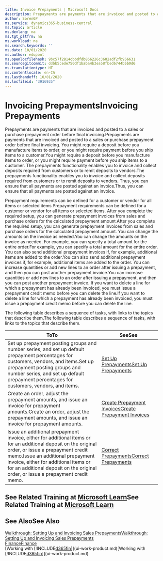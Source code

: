 ```yaml
---
title: Invoice Prepayments | Microsoft Docs
description: Prepayments are payments that are invoiced and posted to a sales or purchase prepayment order before final invoicing. You might require a deposit before you manufacture items to order, or you might require payment before you ship items to a customer. The prepayments functionality enables you to invoice and collect deposits required from customers or to remit deposits to vendors. Thus, you can ensure that all payments are posted against an invoice.
author: SorenGP
ms.service: dynamics365-business-central
ms.topic: article
ms.devlang: na
ms.tgt_pltfrm: na
ms.workload: na
ms.search.keywords: ''
ms.date: 10/01/2020
ms.author: edupont
ms.openlocfilehash: 9bc57f2814cbbdfdb866226c3602adf2fb956631
ms.sourcegitcommit: ddbb5cede750df1baba4b3eab8fbed6744b5b9d6
ms.translationtype: HT
ms.contentlocale: en-CA
ms.lasthandoff: 10/01/2020
ms.locfileid: "3916935"
---
```

# <a name="invoicing-prepayments"></a><span data-ttu-id="b85b0-106">Invoicing Prepayments</span><span class="sxs-lookup"><span data-stu-id="b85b0-106">Invoicing Prepayments</span></span>

<span data-ttu-id="b85b0-107">Prepayments are payments that are invoiced and posted to a sales or purchase prepayment order before final invoicing.</span><span class="sxs-lookup"><span data-stu-id="b85b0-107">Prepayments are payments that are invoiced and posted to a sales or purchase prepayment order before final invoicing.</span></span> <span data-ttu-id="b85b0-108">You might require a deposit before you manufacture items to order, or you might require payment before you ship items to a customer.</span><span class="sxs-lookup"><span data-stu-id="b85b0-108">You might require a deposit before you manufacture items to order, or you might require payment before you ship items to a customer.</span></span> <span data-ttu-id="b85b0-109">The prepayments functionality enables you to invoice and collect deposits required from customers or to remit deposits to vendors.</span><span class="sxs-lookup"><span data-stu-id="b85b0-109">The prepayments functionality enables you to invoice and collect deposits required from customers or to remit deposits to vendors.</span></span> <span data-ttu-id="b85b0-110">Thus, you can ensure that all payments are posted against an invoice.</span><span class="sxs-lookup"><span data-stu-id="b85b0-110">Thus, you can ensure that all payments are posted against an invoice.</span></span>  

 <span data-ttu-id="b85b0-111">Prepayment requirements can be defined for a customer or vendor for all items or selected items.</span><span class="sxs-lookup"><span data-stu-id="b85b0-111">Prepayment requirements can be defined for a customer or vendor for all items or selected items.</span></span> <span data-ttu-id="b85b0-112">After you complete the required setup, you can generate prepayment invoices from sales and purchase orders for the calculated prepayment amount.</span><span class="sxs-lookup"><span data-stu-id="b85b0-112">After you complete the required setup, you can generate prepayment invoices from sales and purchase orders for the calculated prepayment amount.</span></span> <span data-ttu-id="b85b0-113">You can change the amounts on the invoice as needed.</span><span class="sxs-lookup"><span data-stu-id="b85b0-113">You can change the amounts on the invoice as needed.</span></span> <span data-ttu-id="b85b0-114">For example, you can specify a total amount for the entire order.</span><span class="sxs-lookup"><span data-stu-id="b85b0-114">For example, you can specify a total amount for the entire order.</span></span> <span data-ttu-id="b85b0-115">You can also send additional prepayment invoices if, for example, additional items are added to the order.</span><span class="sxs-lookup"><span data-stu-id="b85b0-115">You can also send additional prepayment invoices if, for example, additional items are added to the order.</span></span> <span data-ttu-id="b85b0-116">You can increase quantities or add new lines to an order after issuing a prepayment, and then you can post another prepayment invoice.</span><span class="sxs-lookup"><span data-stu-id="b85b0-116">You can increase quantities or add new lines to an order after issuing a prepayment, and then you can post another prepayment invoice.</span></span> <span data-ttu-id="b85b0-117">If you want to delete a line for which a prepayment has already been invoiced, you must issue a prepayment credit memo before you can delete the line.</span><span class="sxs-lookup"><span data-stu-id="b85b0-117">If you want to delete a line for which a prepayment has already been invoiced, you must issue a prepayment credit memo before you can delete the line.</span></span>  

 <span data-ttu-id="b85b0-118">The following table describes a sequence of tasks, with links to the topics that describe them.</span><span class="sxs-lookup"><span data-stu-id="b85b0-118">The following table describes a sequence of tasks, with links to the topics that describe them.</span></span>

|<span data-ttu-id="b85b0-119">**To**</span><span class="sxs-lookup"><span data-stu-id="b85b0-119">**To**</span></span>|<span data-ttu-id="b85b0-120">**See**</span><span class="sxs-lookup"><span data-stu-id="b85b0-120">**See**</span></span>|  
|------------|-------------|  
|<span data-ttu-id="b85b0-121">Set up prepayment posting groups and number series, and set up default prepayment percentages for customers, vendors, and items.</span><span class="sxs-lookup"><span data-stu-id="b85b0-121">Set up prepayment posting groups and number series, and set up default prepayment percentages for customers, vendors, and items.</span></span>|[<span data-ttu-id="b85b0-122">Set Up Prepayments</span><span class="sxs-lookup"><span data-stu-id="b85b0-122">Set Up Prepayments</span></span>](finance-set-up-prepayments.md)|
|<span data-ttu-id="b85b0-123">Create an order, adjust the prepayment amounts, and issue an invoice for prepayment amounts.</span><span class="sxs-lookup"><span data-stu-id="b85b0-123">Create an order, adjust the prepayment amounts, and issue an invoice for prepayment amounts.</span></span>|[<span data-ttu-id="b85b0-124">Create Prepayment Invoices</span><span class="sxs-lookup"><span data-stu-id="b85b0-124">Create Prepayment Invoices</span></span>](finance-how-to-create-prepayment-invoices.md)|  
|<span data-ttu-id="b85b0-125">Issue an additional prepayment invoice, either for additional items or for an additional deposit on the original order, or issue a prepayment credit memo.</span><span class="sxs-lookup"><span data-stu-id="b85b0-125">Issue an additional prepayment invoice, either for additional items or for an additional deposit on the original order, or issue a prepayment credit memo.</span></span>|[<span data-ttu-id="b85b0-126">Correct Prepayments</span><span class="sxs-lookup"><span data-stu-id="b85b0-126">Correct Prepayments</span></span>](finance-how-to-correct-prepayments.md)|  

## <a name="see-related-training-at-microsoft-learn"></a><span data-ttu-id="b85b0-127">See Related Training at [Microsoft Learn](/learn/modules/prepayment-invoices-dynamics-365-business-central/index)</span><span class="sxs-lookup"><span data-stu-id="b85b0-127">See Related Training at [Microsoft Learn](/learn/modules/prepayment-invoices-dynamics-365-business-central/index)</span></span>

## <a name="see-also"></a><span data-ttu-id="b85b0-128">See Also</span><span class="sxs-lookup"><span data-stu-id="b85b0-128">See Also</span></span>

[<span data-ttu-id="b85b0-129">Walkthrough: Setting Up and Invoicing Sales Prepayments</span><span class="sxs-lookup"><span data-stu-id="b85b0-129">Walkthrough: Setting Up and Invoicing Sales Prepayments</span></span>](walkthrough-setting-up-and-invoicing-sales-prepayments.md)  
[<span data-ttu-id="b85b0-130">Finance</span><span class="sxs-lookup"><span data-stu-id="b85b0-130">Finance</span></span>](finance.md)  
<span data-ttu-id="b85b0-131">[Working with [!INCLUDE[d365fin](includes/d365fin_md.md)]](ui-work-product.md)</span><span class="sxs-lookup"><span data-stu-id="b85b0-131">[Working with [!INCLUDE[d365fin](includes/d365fin_md.md)]](ui-work-product.md)</span></span>  
